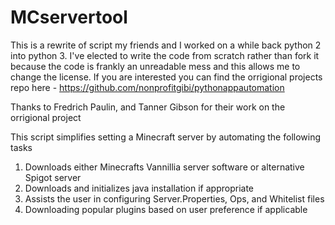 # MCservertool

This is a rewrite of script my friends and I worked on a while back python 2 into python 3. I've elected to write the code from scratch rather than fork it because the code is frankly an unreadable mess and this allows me to change the license. If you are interested you can find the orrigional projects repo here - https://github.com/nonprofitgibi/pythonappautomation

Thanks to Fredrich Paulin, and Tanner Gibson for their work on the orrigional project

This script simplifies setting a Minecraft server by automating the following tasks

1. Downloads either Minecrafts Vannillia server software or alternative Spigot server
2. Downloads and initializes java installation if appropriate
3. Assists the user in configuring Server.Properties, Ops, and Whitelist files
4. Downloading popular plugins based on user preference if applicable

